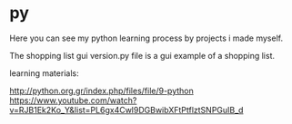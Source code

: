 # py
Here you can see my python learning process by projects i made myself.

The shopping list gui version.py file is a gui example of a shopping list. 

learning materials:

http://python.org.gr/index.php/files/file/9-python
https://www.youtube.com/watch?v=RJB1Ek2Ko_Y&list=PL6gx4Cwl9DGBwibXFtPtflztSNPGuIB_d
